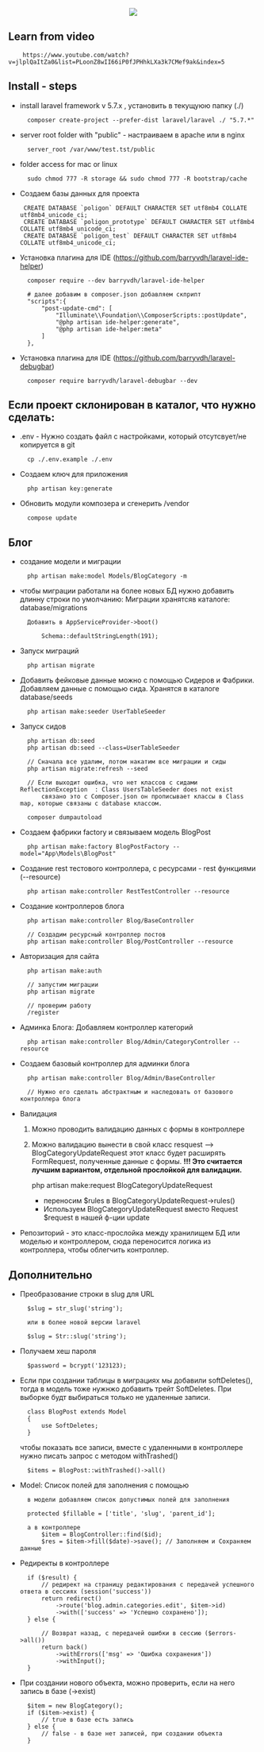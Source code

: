 <p align="center"><img src="https://laravel.com/assets/img/components/logo-laravel.svg"></p>

## Learn from video

        https://www.youtube.com/watch?v=jlplQaItZa0&list=PLoonZ8wII66iP0fJPHhkLXa3k7CMef9ak&index=5


## Install - steps

- install laravel framework v 5.7.x , установить в текущуюю папку (./)
 
        composer create-project --prefer-dist laravel/laravel ./ "5.7.*" 
        
- server root folder with "public" - настраиваем в apache или в nginx

        server_root /var/www/test.tst/public

- folder access for mac or linux

        sudo chmod 777 -R storage && sudo chmod 777 -R bootstrap/cache
        
- Создаем базы данных для проекта
        
       CREATE DATABASE `poligon` DEFAULT CHARACTER SET utf8mb4 COLLATE utf8mb4_unicode_ci; 
       CREATE DATABASE `poligon_prototype` DEFAULT CHARACTER SET utf8mb4 COLLATE utf8mb4_unicode_ci; 
       CREATE DATABASE `poligon_test` DEFAULT CHARACTER SET utf8mb4 COLLATE utf8mb4_unicode_ci; 

- Установка плагина для IDE (https://github.com/barryvdh/laravel-ide-helper)

        composer require --dev barryvdh/laravel-ide-helper
        
        # далее добавим в composer.json добавляем скприпт
        "scripts":{
            "post-update-cmd": [
                "Illuminate\\Foundation\\ComposerScripts::postUpdate",
                "@php artisan ide-helper:generate",
                "@php artisan ide-helper:meta"
            ]
        },

- Установка плагина для IDE (https://github.com/barryvdh/laravel-debugbar)

        composer require barryvdh/laravel-debugbar --dev


## Если проект склонирован в каталог, что нужно сделать:

- .env - Нужно создать файл с настройками, который отсутсвует/не копируется в git

        cp ./.env.example ./.env
        
- Создаем ключ для приложения

        php artisan key:generate
        
- Обновить модули композера и сгенерить /vendor

        compose update        
        
        


## Блог

- создание модели и миграции

        php artisan make:model Models/BlogCategory -m
        
- чтобы миграции работали на более новых БД нужно добавить длинну строки по умолчанию:
    Миграции хранятсяв каталоге: database/migrations

        Добавить в AppServiceProvider->boot() 
        
            Schema::defaultStringLength(191);
            
- Запуск миграций

        php artisan migrate

- Добавить фейковые данные можно с помощью Сидеров и Фабрики. Добавляем данные с помощью сида. 
    Хранятся в каталоге database/seeds

        php artisan make:seeder UserTableSeeder

- Запуск сидов

        php artisan db:seed
        php artisan db:seed --class=UserTableSeeder
        
        // Сначала все удалим, потом накатим все миграции и сиды
        php artisan migrate:refresh --seed
        
        // Если выходит ошибка, что нет классов с сидами ReflectionException  : Class UsersTableSeeder does not exist
            связано это с Composer.json он прописывает классы в Class map, которые связаны с database классом.
            
        composer dumpautoload

        
        
- Создаем фабрики factory и связываем модель BlogPost

        php artisan make:factory BlogPostFactory --model="App\Models\BlogPost"
        
- Создание rest тестового контроллера, с ресурсами - rest функциями (--resource)

        php artisan make:controller RestTestController --resource    
        
- Создание контроллеров блога 
    
        php artisan make:controller Blog/BaseController
        
        // Создадим ресурсный контроллер постов
        php artisan make:controller Blog/PostController --resource
        
- Авторизация для сайта

        php artisan make:auth
    
        // запустим миграции
        php artisan migrate
    
        // проверим работу
        /register
        
- Админка Блога: Добавляем контроллер категорий

        php artisan make:controller Blog/Admin/CategoryController --resource
        
- Создаем базовый контроллер для админки блога

        php artisan make:controller Blog/Admin/BaseController
        
        // Нужно его сделать абстрактным и наследовать от базового контроллера блога


- Валидация
    
    1) Можно проводить валидацию данных с формы в контроллере
    2) Можно валидацию вынести в свой класс resquest --> BlogCategoryUpdateRequest
    этот класс будет расширять FormRequest, полученные данные с формы.
    **!!! Это считается лучшим вариантом, отдельной прослойкой для валидации.**

    
        php artisan make:request BlogCategoryUpdateRequest

        - переносим $rules в BlogCategoryUpdateRequest->rules()
        - Используем BlogCategoryUpdateRequest вместо Request $request в нашей ф-ции update
             

- Репозиторий - это класс-прослойка между хранилищем БД или моделью и контроллером, сюда переносится
    логика из контроллера, чтобы облегчить контроллер.

## Дополнительно

- Преобразование строки в slug для URL

        $slug = str_slug('string');
        
        или в более новой версии laravel
        
        $slug = Str::slug('string');


- Получаем хеш пароля 

        $password = bcrypt('123123);
        
- Если при создании таблицы в миграциях мы добавили softDeletes(), тогда в модель
    тоже нужнжо добавить трейт SoftDeletes. При выборке будт выбираться только 
    не удаленные записи. 
    
        class BlogPost extends Model 
        {
            use SoftDeletes;
        }  
    
    чтобы показать все записи, вместе с удаленными в контроллере нужно писать запрос
    с методом withTrashed()
    
    
        $items = BlogPost::withTrashed()->all()
        
- Model: Список полей для заполнения с помощью 

        в модели добавляем список допустимых полей для заполнения
        
        protected $fillable = ['title', 'slug', 'parent_id'];
        
        а в контроллере
            $item = BlogController::find($id);
            $res = $item->fill($date)->save(); // Заполняем и Сохраняем данные
            
- Редиректы в контроллере

        if ($result) {
            // редирект на страницу редактирования с передачей успешного ответа в сессиях (session('success'))
            return redirect()
                ->route('blog.admin.categories.edit', $item->id)
                ->with(['success' => 'Успешно сохранено']);
        } else {
        
            // Возврат назад, с передачей ошибки в сессию ($errors->all())
            return back()
                ->withErrors(['msg' => 'Ошибка сохранения'])
                ->withInput();
        }  
        
- При создании нового объекта, можно проверить, если на него запись в базе (->exist)

        $item = new BlogCategory();
        if ($item->exist) {
            // true в базе есть запись
        } else {
            // false - в базе нет записей, при создании объекта
        }